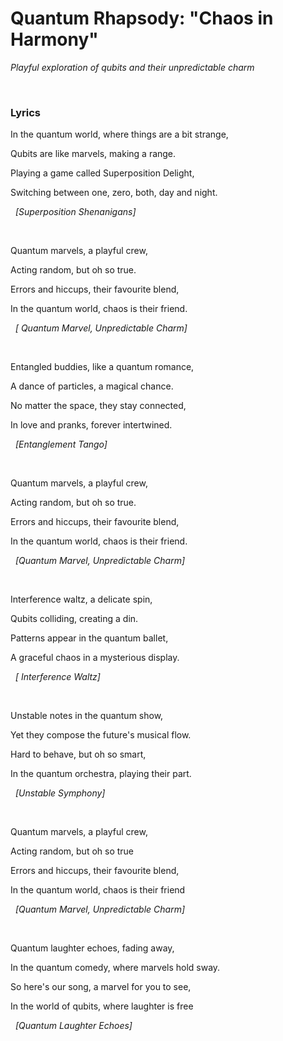# Quantum Rhapsody: "Chaos in Harmony"
*Playful exploration of qubits and their unpredictable charm*

&nbsp;
### Lyrics
  
In the quantum world, where things are a bit strange,

Qubits are like marvels, making a range.

Playing a game called Superposition Delight,

Switching between one, zero, both, day and night. 

&nbsp;
*[Superposition Shenanigans]*

&nbsp;
&nbsp;

Quantum marvels, a playful crew,

Acting random, but oh so true.

Errors and hiccups, their favourite blend,

In the quantum world, chaos is their friend. 

&nbsp;
*[ Quantum Marvel, Unpredictable Charm]*

&nbsp;
&nbsp;
 
Entangled buddies, like a quantum romance,

A dance of particles, a magical chance.

No matter the space, they stay connected,

In love and pranks, forever intertwined. 

&nbsp;
*[Entanglement Tango]*

&nbsp;
&nbsp;

Quantum marvels, a playful crew,

Acting random, but oh so true.

Errors and hiccups, their favourite blend,

In the quantum world, chaos is their friend.

&nbsp;
*[Quantum Marvel, Unpredictable Charm]*

&nbsp;
&nbsp;

Interference waltz, a delicate spin,

Qubits colliding, creating a din.

Patterns appear in the quantum ballet,

A graceful chaos in a mysterious display.

&nbsp;
*[ Interference Waltz]*

&nbsp;
&nbsp;

Unstable notes in the quantum show,

Yet they compose the future's musical flow.

Hard to behave, but oh so smart,

In the quantum orchestra, playing their part.

&nbsp;
*[Unstable Symphony]*

&nbsp;
&nbsp;

Quantum marvels, a playful crew,

Acting random, but oh so true

Errors and hiccups, their favourite blend,

In the quantum world, chaos is their friend

&nbsp;
*[Quantum Marvel, Unpredictable Charm]*

&nbsp;
&nbsp;

Quantum laughter echoes, fading away,

In the quantum comedy, where marvels hold sway.

So here's our song, a marvel for you to see,

In the world of qubits, where laughter is free

&nbsp;
*[Quantum Laughter Echoes]*

&nbsp;
&nbsp;

